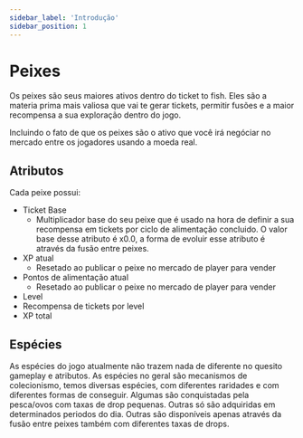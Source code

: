 ```yaml
---
sidebar_label: 'Introdução'
sidebar_position: 1
---
```

# Peixes

Os peixes são seus maiores ativos dentro do ticket to fish. Eles são a materia prima mais valiosa que vai te gerar tickets, permitir fusões e a maior recompensa a sua exploração dentro do jogo.

Incluindo o fato de que os peixes são o ativo que você irá negóciar no mercado entre os jogadores usando a moeda real.

## Atributos

Cada peixe possui:
- Ticket Base
    - Multiplicador base do seu peixe que é usado na hora de definir a sua recompensa em tickets por ciclo de alimentação concluido. O valor base desse atributo é x0.0, a forma de evoluir esse atributo é através da fusão entre peixes.
- XP atual
    - Resetado ao publicar o peixe no mercado de player para vender
- Pontos de alimentação atual
    - Resetado ao publicar o peixe no mercado de player para vender
- Level
- Recompensa de tickets por level
- XP total

## Espécies

As espécies do jogo atualmente não trazem nada de diferente no quesito gameplay e atributos. As espécies no geral são mecanismos de colecionismo, temos diversas espécies, com diferentes raridades e com diferentes formas de conseguir. Algumas são conquistadas pela pesca/ovos com taxas de drop pequenas. Outras só são adquiridas em determinados periodos do dia. Outras são disponíveis apenas através da fusão entre peixes também com diferentes taxas de drops.

